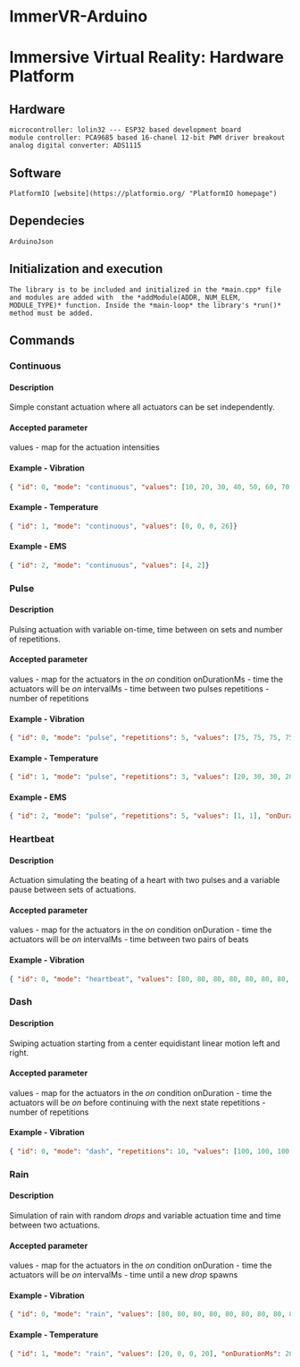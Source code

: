# ImmerVR-Arduino
# Immersive Virtual Reality: Hardware Platform

## Hardware
    microcontroller: lolin32 --- ESP32 based development board
    module controller: PCA9685 based 16-chanel 12-bit PWM driver breakout
    analog digital converter: ADS1115

## Software
    PlatformIO [website](https://platformio.org/ "PlatformIO homepage")

## Dependecies
    ArduinoJson

## Initialization and execution
    The library is to be included and initialized in the *main.cpp* file and modules are added with  the *addModule(ADDR, NUM_ELEM, MODULE_TYPE)* function. Inside the *main-loop* the library's *run()* method must be added.

## Commands
### Continuous
#### Description
Simple constant actuation where all actuators can be set independently.
#### Accepted parameter
values - map for the actuation intensities

#### Example - Vibration
```json
{ "id": 0, "mode": "continuous", "values": [10, 20, 30, 40, 50, 60, 70, 80, 80, 70, 60, 50, 40, 30, 20, 10] }
```

#### Example - Temperature
```json
{ "id": 1, "mode": "continuous", "values": [0, 0, 0, 26]}
```

#### Example - EMS
```json
{ "id": 2, "mode": "continuous", "values": [4, 2]}
```

### Pulse
#### Description
Pulsing actuation with variable on-time, time between on sets and number of repetitions.
#### Accepted parameter
values - map for the actuators in the *on* condition
onDurationMs - time the actuators will be *on*
intervalMs - time between two pulses
repetitions - number of repetitions

#### Example - Vibration
```json
{ "id": 0, "mode": "pulse", "repetitions": 5, "values": [75, 75, 75, 75, 75, 75, 75, 75, 75, 75, 75, 75, 75, 75, 75, 75], "onDurationMs": 200, "intervalMs": 500 }
```
#### Example - Temperature
```json
{ "id": 1, "mode": "pulse", "repetitions": 3, "values": [20, 30, 30, 20], "onDurationMs": 1000, "intervalMs": 5000 }
```

#### Example - EMS
```json
{ "id": 2, "mode": "pulse", "repetitions": 5, "values": [1, 1], "onDurationMs": 1000, "intervalMs": 4000 }
```


### Heartbeat
#### Description
Actuation simulating the beating of a heart with two pulses and a variable pause between sets of actuations.
#### Accepted parameter
values - map for the actuators in the *on* condition
onDuration - time the actuators will be *on*
intervalMs - time between two pairs of beats

#### Example - Vibration
```json
{ "id": 0, "mode": "heartbeat", "values": [80, 80, 80, 80, 80, 80, 80, 80, 80, 80, 80, 80, 80, 80, 80, 80], "onDurationMs": 100, "intervalMs": 400 }
```

### Dash
#### Description
Swiping actuation starting from a center equidistant linear motion left and right.
#### Accepted parameter
values - map for the actuators in the *on* condition
onDuration - time the actuators will be *on* before continuing with the next state
repetitions - number of repetitions

#### Example - Vibration
```json
{ "id": 0, "mode": "dash", "repetitions": 10, "values": [100, 100, 100, 100, 100, 100, 100, 100, 100, 100, 100, 100, 100, 100, 100, 100], "onDurationMs": 100 }
```


### Rain
#### Description
Simulation of rain with random *drops* and variable actuation time and time between two actuations.
#### Accepted parameter
values - map for the actuators in the *on* condition
onDuration - time the actuators will be *on*
intervalMs - time until a new *drop* spawns

#### Example - Vibration
```json
{ "id": 0, "mode": "rain", "values": [80, 80, 80, 80, 80, 80, 80, 80, 80, 80, 80, 80, 80, 80, 80, 80], "onDurationMs": 100, "intervalMs": 40 }
```

#### Example - Temperature
```json
{ "id": 1, "mode": "rain", "values": [20, 0, 0, 20], "onDurationMs": 2000, "intervalMs": 5500 }
```
